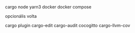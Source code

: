 cargo
node
yarn3
docker
docker compose

opcionális
volta

cargo plugin
cargo-edit
cargo-audit
cocogitto
cargo-llvm-cov
